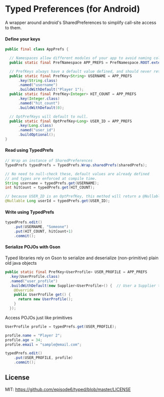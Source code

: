 # Typed Preferences (for Android)

A wrapper around android's SharedPreferences to simplify call-site access to them.

#### Define your keys
```java
public final class AppPrefs {

  // Namespaces allow different modules of your app to avoid naming collisions.
  public static final PrefNamespace APP_PREFS = PrefNamespace.ROOT.extend("app_prefs");

  // PrefKeys always have a default value defined, and should never return null.
  public static final PrefKey<String> USERNAME = APP_PREFS
      .key(String.class)
      .named("username")
      .buildWithDefault("Player 1");
  public static final PrefKey<Integer> HIT_COUNT = APP_PREFS
      .key(Integer.class)
      .named("hit_count")
      .buildWithDefault(0);

  // OptPrefKeys will default to null.
  public static final OptPrefKey<Long> USER_ID = APP_PREFS
      .key(Long.class)
      .named("user_id")
      .buildOptional();
}
```

#### Read using TypedPrefs
```java
// Wrap an instance of SharedPreferences
TypedPrefs typedPrefs = TypedPrefs.Wrap.sharedPrefs(sharedPrefs);

// No need to null-check these, default values are already defined
// and types are enforced at compile time.
String username = typedPrefs.get(USERNAME);
int hitCount = typedPrefs.get(HIT_COUNT);

// because USER_ID is an OptPrefKey, this method will return a @Nullable
@Nullable Long userId = typedPrefs.get(USER_ID);
```

#### Write using TypedPrefs
```java
typedPrefs.edit()
    .put(USERNAME, "Someone")
    .put(HIT_COUNT, hitCount+1)
    .commit();
```

#### Serialize POJOs with Gson
Typed libraries rely on Gson to serialize and deserialize (non-primitive) plain old java objects
```java
public static final PrefKey<UserProfile> USER_PROFILE = APP_PREFS
  .key(UserProfile.class)
  .named("user_profile")
  .buildWithDefault(new Supplier<UserProfile>() {  // User a Supplier to provide default Objects
    @Override
    public UserProfile get() {
      return new UserProfile();
    }
  });
```

Access POJOs just like primitives
```java
UserProfile profile = typedPrefs.get(USER_PROFILE);

profile.name = "Player 2";
profile.age = 34;
profile.email = "sample@email.com";

typedPrefs.edit()
    .put(USER_PROFILE, profile)
    .commit();
```


## License
MIT: https://github.com/episode6/typed/blob/master/LICENSE